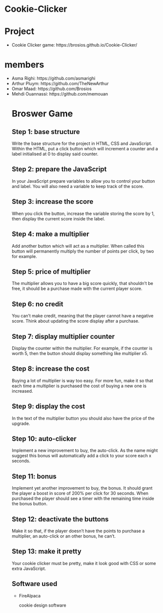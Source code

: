 # Cookie-Clicker
<h1>Project</h1>
<ul>
<li>Cookie Clicker game:  https://brosios.github.io/Cookie-Clicker/</li>
</ul>
<h1>members</h1>
<ul>
  <li>Asma Righi: https://github.com/asmarighi</li>
  <li>Arthur Pluym: https://github.com/TheNewArthur</li>
  <li>Omar Maad: https://github.com/Brosios</li>
  <li>Mehdi Ouannassi: https://github.com/memouan</li>
<h1>Broswer Game</h1>
<h2>Step 1: base structure</h2>

Write the base structure for the project in HTML, CSS and JavaScript. Within the HTML, put a click button which will increment a counter and a label initialised at 0 to display said counter.

<h2>Step 2: prepare the JavaScript</h2>

In your JavaScript prepare variables to allow you to control your button and label. You will also need a variable to keep track of the score.

<h2>Step 3: increase the score</h2>

When you click the button, increase the variable storing the score by 1, then display the current score inside the label.

<h2>Step 4: make a multiplier</h2>

Add another button which will act as a multiplier. When called this button will permanently multiply the number of points per click, by two for example.

<h2>Step 5: price of multiplier</h2>

The multiplier allows you to have a big score quickly, that shouldn’t be free, it should be a purchase made with the current player score.

<h2>Step 6: no credit</h2>

You can’t make credit, meaning that the player cannot have a negative score. Think about updating the score display after a purchase.

<h2>Step 7: display multiplier counter</h2>

Display the counter within the multiplier. For example, if the counter is worth 5, then the button should display something like multiplier x5.

<h2>Step 8: increase the cost</h2>

Buying a lot of multiplier is way too easy. For more fun, make it so that each time a multiplier is purchased the cost of buying a new one is increased.

<h2>Step 9: display the cost</h2>

In the text of the multiplier button you should also have the price of the upgrade.

<h2>Step 10: auto-clicker</h2>

Implement a new improvement to buy, the auto-click. As the name might suggest this bonus will automatically add a click to your score each x seconds.

<h2>Step 11: bonus</h2>

Implement yet another improvement to buy, the bonus. It should grant the player a boost in score of 200% per click for 30 seconds. When purchased the player should see a timer with the remaining time inside the bonus button.

<h2>Step 12: deactivate the buttons</h2>

Make it so that, if the player doesn’t have the points to purchase a multiplier, an auto-click or an other bonus, he can’t.

<h2>Step 13: make it pretty</h2>

Your cookie clicker must be pretty, make it look good with CSS or some extra JavaScript.

<h2>Software used</h2>
<ul>
  <li>FireAlpaca</li>
  <p>cookie design software</p>
 </ul>
  

